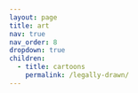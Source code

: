 ```yaml
---
layout: page
title: art
nav: true
nav_order: 8
dropdown: true
children:
  - title: cartoons
    permalink: /legally-drawn/
---
```

